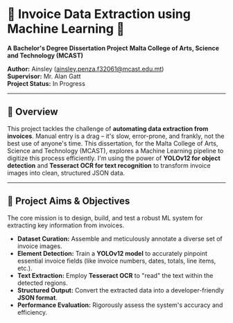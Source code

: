 # 📄 Invoice Data Extraction using Machine Learning 🚀

**A Bachelor's Degree Dissertation Project** **Malta College of Arts, Science and Technology (MCAST)**

**Author:** Ainsley (ainsley.penza.f32061@mcast.edu.mt)  
**Supervisor:** Mr. Alan Gatt  
**Project Status:** In Progress

---

## 🌟 Overview

This project tackles the challenge of **automating data extraction from invoices**. Manual entry is a drag – it's slow, error-prone, and frankly, not the best use of anyone's time. This dissertation, for the Malta College of Arts, Science and Technology (MCAST), explores a Machine Learning pipeline to digitize this process efficiently. I'm using the power of **YOLOv12 for object detection** and **Tesseract OCR for text recognition** to transform invoice images into clean, structured JSON data.

---

## 🎯 Project Aims & Objectives

The core mission is to design, build, and test a robust ML system for extracting key information from invoices.

* **Dataset Curation:** Assemble and meticulously annotate a diverse set of invoice images.
* **Element Detection:** Train a **YOLOv12 model** to accurately pinpoint essential invoice fields (like invoice numbers, dates, totals, line items, etc.).
* **Text Extraction:** Employ **Tesseract OCR** to "read" the text within the detected regions.
* **Structured Output:** Convert the extracted data into a developer-friendly **JSON format**.
* **Performance Evaluation:** Rigorously assess the system's accuracy and efficiency.
